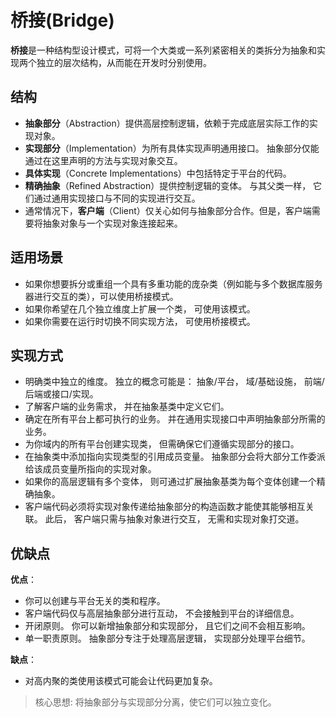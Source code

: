 # 桥接(Bridge)

**桥接**是一种结构型设计模式，可将一个大类或一系列紧密相关的类拆分为抽象和实现两个独立的层次结构，从而能在开发时分别使用。

## 结构

- **抽象部分**（Abstraction）提供高层控制逻辑，依赖于完成底层实际工作的实现对象。
- **实现部分**（Implementation）为所有具体实现声明通用接口。 抽象部分仅能通过在这里声明的方法与实现对象交互。
- **具体实现**（Concrete Implementations）中包括特定于平台的代码。
- **精确抽象**（Refined Abstraction）提供控制逻辑的变体。 与其父类一样， 它们通过通用实现接口与不同的实现进行交互。
- 通常情况下，**客户端**（Client）仅关心如何与抽象部分合作。但是，客户端需要将抽象对象与一个实现对象连接起来。

## 适用场景

- 如果你想要拆分或重组一个具有多重功能的庞杂类（例如能与多个数据库服务器进行交互的类），可以使用桥接模式。
- 如果你希望在几个独立维度上扩展一个类， 可使用该模式。
- 如果你需要在运行时切换不同实现方法， 可使用桥接模式。

## 实现方式

- 明确类中独立的维度。 独立的概念可能是： 抽象/平台， 域/基础设施， 前端/后端或接口/实现。
- 了解客户端的业务需求， 并在抽象基类中定义它们。
- 确定在所有平台上都可执行的业务。 并在通用实现接口中声明抽象部分所需的业务。
- 为你域内的所有平台创建实现类， 但需确保它们遵循实现部分的接口。
- 在抽象类中添加指向实现类型的引用成员变量。 抽象部分会将大部分工作委派给该成员变量所指向的实现对象。
- 如果你的高层逻辑有多个变体， 则可通过扩展抽象基类为每个变体创建一个精确抽象。
- 客户端代码必须将实现对象传递给抽象部分的构造函数才能使其能够相互关联。 此后， 客户端只需与抽象对象进行交互， 无需和实现对象打交道。

## 优缺点

**优点**：

- 你可以创建与平台无关的类和程序。
- 客户端代码仅与高层抽象部分进行互动， 不会接触到平台的详细信息。
- 开闭原则。 你可以新增抽象部分和实现部分， 且它们之间不会相互影响。
- 单一职责原则。 抽象部分专注于处理高层逻辑， 实现部分处理平台细节。

**缺点**：

- 对高内聚的类使用该模式可能会让代码更加复杂。

> 核心思想: 将抽象部分与实现部分分离，使它们可以独立变化。
